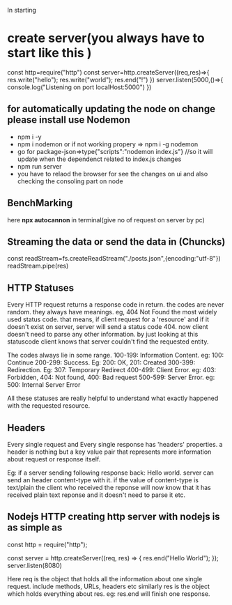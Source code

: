 In starting
# create server(you always have to start like this )
const http=require("http")
const server=http.createServer((req,res)=>{
    res.write("hello");
    res.write("world");
    res.end("!") 
})
server.listen(5000,()=>{
    console.log("Listening on port localHost:5000")
})

## for automatically updating the node on change please install use Nodemon
* npm i -y
* npm i nodemon or if not working propery => npm i -g nodemon
* go for package-json=>type{"scripts":"nodemon index.js"}  //so it will update when the dependenct related to index.js changes
* npm run server
* you have to relaod the browser for see the changes on ui and also checking the consoling part on node

## BenchMarking
here **npx autocannon <url>** in terminal(give no of request on server by pc)

## Streaming the data or send the data in (Chuncks)
const readStream=fs.createReadStream("./posts.json",{encoding:"utf-8"})
readStream.pipe(res)

## HTTP Statuses
Every HTTP request returns a response code in return. the codes are never random. they always have meanings. eg, 404 Not Found the most widely used status code. that means, if client request for a 'resource' and if it doesn't exist on server, server will send a status code 404. now client doesn't need to parse any other information. by just looking at this statuscode client knows that server couldn't find the requested entity.

The codes always lie in some range. 100-199: Information Content. eg: 100: Continue 200-299: Success. Eg: 200: OK, 201: Created 300-399: Redirection. Eg: 307: Temporary Redirect 400-499: Client Error. eg: 403: Forbidden, 404: Not found, 400: Bad request 500-599: Server Error. eg: 500: Internal Server Error

All these statuses are really helpful to understand what exactly happened with the requested resource.


## Headers
Every single request and Every single response has 'headers' properties. a header is nothing but a key value pair that represents more information about request or response itself.

Eg: if a server sending following response back: Hello world. server can send an header content-type with it. if the value of content-type is text/plain the client who received the reponse will now know that it has received plain text reponse and it doesn't need to parse it etc.

## Nodejs HTTP creating http server with nodejs is as simple as
const http = require("http");

const server = http.createServer((req, res) => {
    res.end("Hello World");
});
server.listen(8080)

Here req is the object that holds all the information about one single request. include methods, URLs, headers etc similarly res is the object which holds everything about res. eg: res.end will finish one response.

<!-- put replacing the whole tube -->
<!-- patch is put the patch on tube which was punchured -->